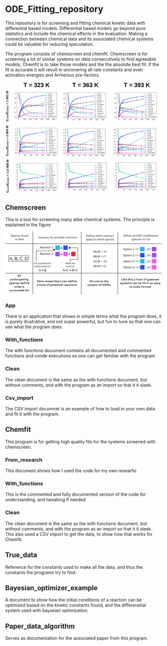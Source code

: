 # ODE_Fitting_repository
This repository is for screening and fitting chemical kinetic data with differential based models. Differential based models go beyond pure statistics and include the chemical effects in the evaluation. Making a connection between chemical data and its associated chemical systems could be valuable for reducing speculation.

The program consists of chemscreen and chemfit. Chemscreen is for screening a lot of similar systems on data consecutively to find agreeable models, Chemfit is to take those models and the the absolute best fit. If the fit is accurate it will result in uncovering all rate constants and even activation energies and Arrhenius pre-factors.

![Parallel fitting image](Figures/parallel_fit_compound_figure.svg "Fitting image")

## Chemscreen
This is a tool for screening many alike chemical systems. The principle is explained in the figure

![Basic structure image](Figures/for_users_alg_struct.png "Basic structure image")

### App
There is an application that shows in simple terms what the program does, it is purely illustrative, and not super powerful, but fun to tune so that one can see what the program does.

### With_functions
The with functions document contains all documented and commented functions and conde executions so one can get familiar with the program

### Clean
The clean document is the same as the with functions document, but without comments, and with the program as an import so that it it sleek.

### Csv_import
The CSV import documnet is an example of how to load in your own data and fit it with the program.

## Chemfit
This program is for getting high quality fits for the systems screened with chemscreen.

### From_research
This document shows how I used the code for my own researhc

### With_functions
This is the commented and fully documented version of the code for understanding, and tweaking if needed

### Clean
The clean document is the same as the with functions document, but without comments, and with the program as an import so that it it sleek. This also used a CSV import to get the data, to show how that works for Chemfit.

## True_data
Reference for the constants used to make all the data, and thus the constants the programs try to find.

## Bayesian_optimizer_example
A document to show how the initial conditions of a reaction can be optimized based on the kinetic constants found, and the differenetial system used
with bayseian optimization.
## Paper_data_algorithm
Serves as documentation for the associated paper from this program.

